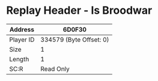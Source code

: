 
#  Replay Header - Is Broodwar
Address   | 6D0F30
----------|-------------
Player ID | 334579 (Byte Offset: 0)
Size 	  | 1
Length 	  | 1
SC:R      | Read Only



